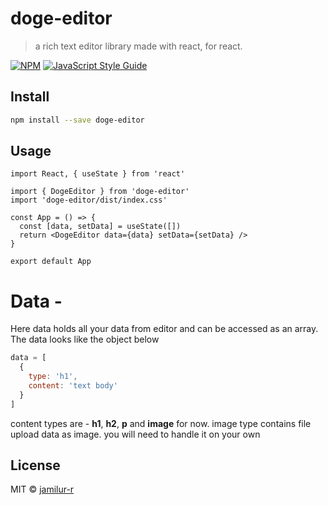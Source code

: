 # doge-editor

> a rich text editor library made with react, for react.

[![NPM](https://img.shields.io/npm/v/doge-editor.svg)](https://www.npmjs.com/package/doge-editor) [![JavaScript Style Guide](https://img.shields.io/badge/code_style-standard-brightgreen.svg)](https://standardjs.com)

## Install

```bash
npm install --save doge-editor
```

## Usage

```tsx
import React, { useState } from 'react'

import { DogeEditor } from 'doge-editor'
import 'doge-editor/dist/index.css'

const App = () => {
  const [data, setData] = useState([])
  return <DogeEditor data={data} setData={setData} />
}

export default App
```

# Data -

Here data holds all your data from editor and can be accessed as an array.
The data looks like the object below

```js
data = [
  {
    type: 'h1',
    content: 'text body'
  }
]
```

content types are - <strong>h1</strong>, <strong>h2</strong>, <strong>p</strong> and <strong>image</strong> for now. 
image type contains file upload data as image. you will need to handle it on your own

## License

MIT © [jamilur-r](https://github.com/jamilur-r)
